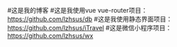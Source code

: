 #这是我的博客
#这是我使用vue vue-router项目：https://github.com/lzhsus/db
#这是我使用静态界面项目：https://github.com/lzhsus/iTravel
#这是微信小程序项目：https://github.com/lzhsus/wx
